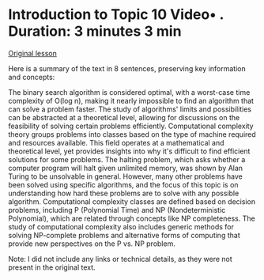# Introduction to Topic 10 Video• . Duration: 3 minutes 3 min

[Original lesson](https://www.coursera.org/learn/uol-algorithms-and-data-structures-1/lecture/Jtabo/introduction-to-topic-10)

Here is a summary of the text in 8 sentences, preserving key information and concepts:

The binary search algorithm is considered optimal, with a worst-case time complexity of O(log n), making it nearly impossible to find an algorithm that can solve a problem faster. The study of algorithms' limits and possibilities can be abstracted at a theoretical level, allowing for discussions on the feasibility of solving certain problems efficiently. Computational complexity theory groups problems into classes based on the type of machine required and resources available. This field operates at a mathematical and theoretical level, yet provides insights into why it's difficult to find efficient solutions for some problems. The halting problem, which asks whether a computer program will halt given unlimited memory, was shown by Alan Turing to be unsolvable in general. However, many other problems have been solved using specific algorithms, and the focus of this topic is on understanding how hard these problems are to solve with any possible algorithm. Computational complexity classes are defined based on decision problems, including P (Polynomial Time) and NP (Nondeterministic Polynomial), which are related through concepts like NP completeness. The study of computational complexity also includes generic methods for solving NP-complete problems and alternative forms of computing that provide new perspectives on the P vs. NP problem.

Note: I did not include any links or technical details, as they were not present in the original text.

